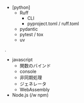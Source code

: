 - [python]
  - Ruff
    - CLI
    - pyproject.toml / ruff.toml
  - pydantic
  - pytest / tox
  - uv

.

- javascript
  - 関数のバインド
  - console
  - 非同期処理
  - ジェネレータ
  - WebAssembly
- Node.js (/w npm)
